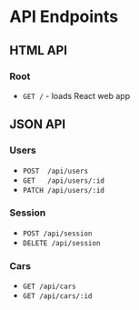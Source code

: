 # API Endpoints

## HTML API

### Root

- `GET /` - loads React web app

## JSON API

### Users

- `POST  /api/users`
- `GET   /api/users/:id`
- `PATCH /api/users/:id`

### Session

- `POST /api/session`
- `DELETE /api/session`

### Cars

- `GET /api/cars`
- `GET /api/cars/:id`
